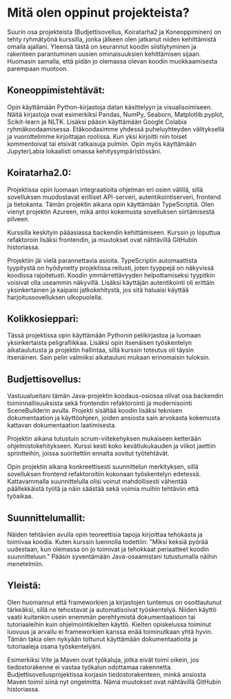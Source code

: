 # Mitä olen oppinut projekteista?
Suurin osa projekteista (Budjettisovellus, Koiratarha2 ja Koneoppiminen) on tehty ryhmätyönä kurssilla, jonka jälkeen olen jatkanut niiden kehittämistä omalla ajallani. Yleensä tästä on seurannut koodin siistiytyminen ja rakenteen parantuminen uusien ominaisuuksien kehittämisen sijaan. Huomasin samalla, että pidän jo olemassa olevan koodin muokkaamisesta parempaan muotoon.

## Koneoppimistehtävät: 
Opin käyttämään Python-kirjastoja datan käsittelyyn ja visualisoimiseen. Näitä kirjastoja ovat esimerkiksi Pandas, NumPy, Seaborn, Matplotlib.pyplot, Scikit-learn ja NLTK. Lisäksi pääsin käyttämään Google Colabia ryhmäkoodaamisessa. Etäkoodasimme yhdessä puheluyhteyden välityksellä ja vuorottelimme kirjoittajan roolissa. Kun yksi kirjoitti niin toiset kommentoivat tai etsivät ratkaisuja pulmiin. Opin myös käyttämään JupyterLabia lokaalisti omassa kehitysympäristössäni.

## Koiratarha2.0:
Projektissa opin luomaan integraatioita ohjelman eri osien välillä, sillä sovelluksen muodostavat erilliset API-serveri, autentikointiserveri, frontend ja tietokanta. Tämän projektin aikana opin käyttämään TypeScriptiä. Olen vienyt projektin Azureen, mikä antoi kokemusta sovelluksen siirtämisestä pilveen.
  
Kurssilla keskityin pääasiassa backendin kehittämiseen. Kurssin jo loputtua refaktoroin lisäksi frontendin, ja muutokset ovat nähtävillä GitHubin historiassa.
  
Projektiin jäi vielä parannettavia asioita. TypeScriptin automaattista tyypitystä on  hyödynetty projektissa reilusti, joten tyyppejä on näkyvissä koodissa rajoitetusti. Koodin ymmärrettävyyden helpottamiseksi tyypitkin voisivat olla useammin näkyvillä. Lisäksi käyttäjän autentikointi oli erittäin yksinkertainen ja kaipaisi jatkokehitystä, jos sitä haluaisi käyttää harjoitussovelluksen ulkopuolella.

## Kolikkosieppari:
Tässä projektissa opin käyttämään Pythonin pelikirjastoa ja luomaan yksinkertaista peligrafiikkaa. Lisäksi opin itsenäisen työskentelyn aikataulutusta ja projektin hallintaa, sillä kurssin toteutus oli täysin itsenäinen. Sain pelin valmiiksi aikatauluni mukaan erinomaisin tuloksin.

## Budjettisovellus:
Vastuualueitani tämän Java-projektin koodaus-osiossa olivat osa backendin toiminnallisuuksista sekä frontendin refaktorointi ja modernisointi SceneBuilderin avulla. Projekti sisältää koodin lisäksi teknisen dokumentaation ja käyttöohjeen, joiden ansiosta sain arvokasta kokemusta kattavan dokumentaation laatimisesta. 

Projektin aikana tutustuin scrum-viitekehyksen mukaiseen ketterään ohjelmistokehitykseen. Kurssi kesti koko kevätlukukauden ja viikot jaettiin sprintteihin, joissa suoritettiin ennalta sovitut työtehtävät.
  
Opin projektin aikana konkreettisesti suunnittelun merkityksen, sillä sovelluksen frontend refaktoroitiin kokonaan työskentelyn edetessä. Kattavammalla suunnittelulla olisi voinut mahdollisesti vähentää päällekkäistä työtä ja näin säästää sekä voimia muihin tehtäviin että työaikaa.

## Suunnittelumallit:
Näiden tehtävien avulla opin teoreettisia tapoja kirjoittaa tehokasta ja toimivaa koodia. Kuten kurssin luennolla todettiin: "Miksi keksiä pyörää uudestaan, kun olemassa on jo toimivat ja tehokkaat periaatteet koodin suunnitteluun." Pääsin syventämään Java-osaamistani tutustumalla näihin menetelmiin.

## Yleistä:
Olen huomannut että frameworkien ja kirjastojen tuntemus on osoittautunut tärkeäksi, sillä ne tehostavat ja automatisoivat työskentelyä. Niiden käyttö vaatii kuitenkin usein enemmän perehtymistä dokumentaatioon tai tutoriaaleihin kuin ohjelmointikielten käyttö. Kielten opiskelussa toiminut luovuus ja arvailu ei frameworkien kanssa enää toiminutkaan yhtä hyvin. Tämän takia olen nykyään tottunut käyttämään dokumentaatioita ja tutoriaaleja osana työskentelyäni.
  
Esimerkiksi Vite ja Maven ovat työkaluja, jotka eivät toimi oikein, jos tiedostorakenne ei vastaa työkalun odottamaa rakennetta. Budjettisovellusprojektissa korjasin tiedostorakenteen, minkä ansiosta Maven toimii siinä nyt ongelmitta. Nämä muutokset ovat nähtävillä GitHubin historiassa.

